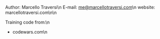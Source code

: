 Author:  Marcello Traversi\n
E-mail:  me@marcellotraversi.com\n
website: marcellotraversi.com\n\n

Training code from:\n
- codewars.com\n
